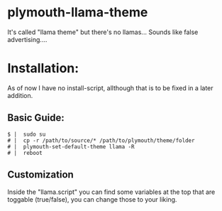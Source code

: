 # plymouth-llama-theme
It's called "llama theme" but there's no llamas... Sounds like false advertising....

# Installation:
As of now I have no install-script, allthough that is to be fixed in a later addition.

## Basic Guide:
```
$ |  sudo su
# |  cp -r /path/to/source/* /path/to/plymouth/theme/folder
# |  plymouth-set-default-theme llama -R
# |  reboot
```
## Customization
Inside the "llama.script" you can find some variables at the top that are toggable (true/false), you can change those to your liking.
